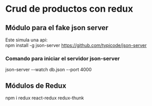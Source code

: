 # Crud de productos con redux

## Módulo para el fake json server
Este simula una api:    
npm install -g json-server
https://github.com/typicode/json-server

### Comando para iniciar el servidor json-server
json-server --watch db.json --port 4000   

## Módulos de Redux
npm i redux react-redux redux-thunk